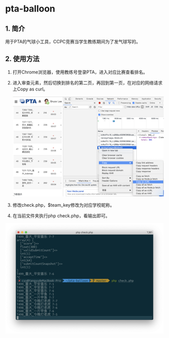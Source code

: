 # pta-balloon

## 1. 简介

用于PTA的气球小工具，CCPC竞赛当学生教练期间为了发气球写的。

## 2. 使用方法

1. 打开Chrome浏览器，使用教练号登录PTA，进入对应比赛查看排名。

2. 进入审查元素，然后切换到排名的第二页，再回到第一页，在对应的网络请求上Copy as curl。

   ![1.png](readme/1.png)

3. 修改check.php，$team_key修改为对应学校昵称。

4. 在当前文件夹执行php check.php，看输出即可。

![效果图](readme/2.png)